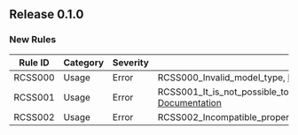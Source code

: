 ## Release 0.1.0

### New Rules

Rule ID  | Category | Severity | Notes
---------|----------|----------|--------------------
RCSS000  | Usage    | Error    | RCSS000_Invalid_model_type, [Documentation](https://google.com)
RCSS001  | Usage    | Error    | RCSS001_It_is_not_possible_to_determine_a_corresponding_property_for_the_other_type, [Documentation](https://google.com)
RCSS002  | Usage    | Error    | RCSS002_Incompatible_property_types, [Documentation](https://google.com)
